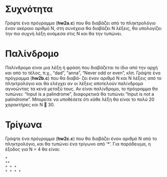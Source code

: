 # Συχνότητα
Γράψτε ένα πρόγραμμα (**hw2a.c**) που θα διαβάζει από το πληκτρολόγιο έναν ακέραιο αριθμό
N, στη συνέχεια θα διαβάζει N λέξεις, θα υπολογίζει την πιο συχνή λέξη ανάμεσα στις N και
θα την τυπώνει.

# Παλίνδρομο

Παλίνδρομο είναι μια λέξη ή φράση που διαβάζεται το ίδιο από την αρχή και από το τέλος,
π.χ., “dad”, “anna”, “Never odd or even”, κλπ. Γράψτε ένα πρόγραμμα (**hw2b.c**) που θα διαβά-
ζει έναν αριθμό N και N λέξεις από το πληκτρολόγιο και θα ελέγχει αν οι λέξεις αποτελούν
παλίνδρομο αγνοώντας τα κενά μεταξύ τους. Αν είναι παλίνδρομο, το πρόγραμμα θα τυπώνει:
“Input is a palindrome”, διαφορετικά θα τυπώνει “Input is not a palindrome”. Μπορείτε
να υποθέσετε ότι κάθε λέξη θα είναι το πολύ 20 χαρακτήρες και N  30.

# Τρίγωνα

Γράψτε ένα πρόγραμμα (**hw2c.c**) που θα διαβάζει έναν αριθμό N από το πληκτρολόγιο, και
θα τυπώνει ένα τρίγωνο από ‘*’. Για παράδειγμα, η έξοδος για N = 4 θα είναι:

    *
    **
    * * *
    * * * *
